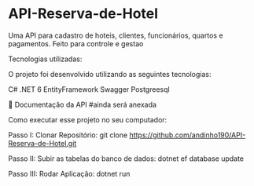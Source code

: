 # API-Reserva-de-Hotel
Uma API para cadastro de hoteis, clientes, funcionários, quartos e pagamentos. Feito para controle e gestao



Tecnologias utilizadas:

O projeto foi desenvolvido utilizando as seguintes tecnologias:

C#
.NET 6
EntityFramework
Swagger
Postgreesql


📑 Documentação da API
#ainda será anexada



Como executar esse projeto no seu computador:

Passo I: Clonar Repositório: git clone https://github.com/andinho190/API-Reserva-de-Hotel.git

Passo II: Subir as tabelas do banco de dados: dotnet ef database update

Passo III: Rodar Aplicação: dotnet run

